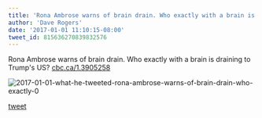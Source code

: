 ```yaml
---
title: 'Rona Ambrose warns of brain drain. Who exactly with a brain is draining to...'
author: 'Dave Rogers'
date: '2017-01-01 11:10:15-08:00'
tweet_id: 815636270839832576
---
```

Rona Ambrose warns of brain drain. Who exactly with a brain is draining to Trump's US?
[cbc.ca/1.3905258](http://www.cbc.ca/1.3905258)

![2017-01-01-what-he-tweeted-rona-ambrose-warns-of-brain-drain-who-exactly-0](/heap/2017-01-01-what-he-tweeted-rona-ambrose-warns-of-brain-drain-who-exactly-0.jpg)

[tweet](https://twitter.com/yukondude/status/815636270839832576)